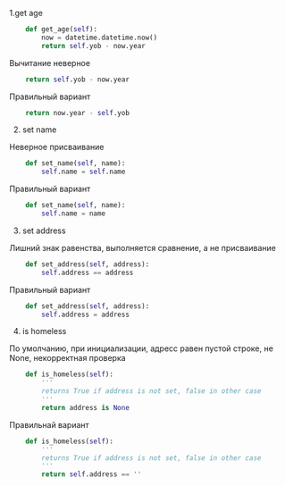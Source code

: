 1.get age
```python
    def get_age(self):
        now = datetime.datetime.now()
        return self.yob - now.year
```
Вычитание неверное
```python
    return self.yob - now.year
```
Правильный вариант
```python
    return now.year - self.yob
```

2. set name

Неверное присваивание
```python
    def set_name(self, name):
        self.name = self.name
```
Правильный вариант
```python
    def set_name(self, name):
        self.name = name
```

3. set address

Лишний знак равенства, выполняется сравнение, а не присваивание
```python
    def set_address(self, address):
        self.address == address
```
Правильный вариант
```python
    def set_address(self, address):
        self.address = address
```
4. is homeless

По умолчанию, при инициализации, адресс равен пустой строке, не None, некорректная проверка
```python
    def is_homeless(self):
        '''
        returns True if address is not set, false in other case
        '''
        return address is None
```
Правильнай вариант
```python
    def is_homeless(self):
        '''
        returns True if address is not set, false in other case
        '''
        return self.address == ''
```